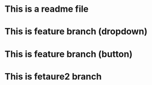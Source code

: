 # This is a readme file
# This is feature branch (dropdown)
# This is feature branch (button)
# This is fetaure2 branch